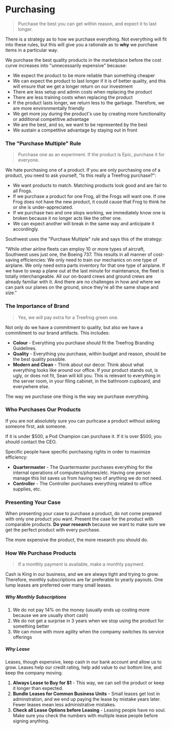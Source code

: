 # Purchasing

> Purchase the best you can get within reason, and expect it to last longer.

There is a strategy as to how we purchase everything. Not everything will fit into these rules, but this will give you a rationale as to **why** we purchase items in a particular way.

We purchase the best quality products in the marketplace before the cost curve increases into "unnecessarily expensive" because:

- We expect the product to be more reliable than something cheaper
- We can expect the product to last longer if it is of better quality, and this will ensure that we get a longer return on our investment
- There are less setup and admin costs when replacing the product
- There are less training costs when replacing the product
- If the product lasts longer, we return less to the garbage. Therefore, we are more environmentally friendly
- We get more joy during the product's use by creating more functionality or additional competitive advantage
- We are the best, and so, we want to be represented by the best
- We sustain a competitive advantage by staying out in front

### The "Purchase Multiple" Rule

> Purchase one as an experiment. If the product is Epic, purchase it for everyone.

We hate purchasing one of a product. If you are only purchasing one of a product, you need to ask yourself, "Is this really a Treefrog purchase?":

- We want products to match. Matching products look good and are fair to all Frogs.
- If we purchase a product for one Frog, all the Frogs will want one. If one Frog does not have the new product, it could cause that Frog to think he or she is under-appreciated.
- If we purchase two and one stops working, we immediately know one is broken because it no longer acts like the other one.
- We can expect another will break in the same way and anticipate it accordingly.

Southwest uses the "Purchase Multiple" rule and says this of the strategy:

"While other airline fleets can employ 10 or more types of aircraft, Southwest uses just one, the Boeing 737. This results in all manner of cost-saving efficiencies: We only need to train our mechanics on one type of airplane. We only need extra parts inventory for that one type of airplane. If we have to swap a plane out at the last minute for maintenance, the fleet is totally interchangeable. All our on-board crews and ground crews are already familiar with it. And there are no challenges in how and where we can park our planes on the ground, since they're all the same shape and size."

### The Importance of Brand

> Yes, we will pay extra for a Treefrog green one.

Not only do we have a commitment to quality, but also we have a commitment to our brand artifacts. This includes:

- **Colour** - Everything you purchase should fit the Treefrog Branding Guidelines.
- **Quality** - Everything you purchase, within budget and reason, should be the best quality possible.
- **Modern and Clean** - Think about our decor. Think about what everything looks like around our office. If your product stands out, is ugly, or does not fit, Sean will kill you. This is relevant to everything in the server room, in your filing cabinet, in the bathroom cupboard, and everywhere else.

The way we purchase one thing is the way we purchase everything.

### Who Purchases Our Products

If you are not absolutely sure you can purhcase a product without asking someone first, ask someone.

If it is under $500, a Pod Champion can purchase it.
If it is over $500, you should contact the CEO.

Specific people have specific purchasing rights in order to maximize efficiency:

- **Quartermaster** - The Quartermaster purchases everything for the internal operations of computers/phones/etc. Having one person manage this list saves us from having two of anything we do not need.
- **Controller** - The Controller purchases everything related to office supplies, etc.

### Presenting Your Case

When presenting your case to purchase a product, do not come prepared  with only one product you want. Present the case for the product with comparable products. **Do your research** because we want to make sure we get the perfect product with every purchase.

The more expensive the product, the more research you should do.

### How We Purchase Products

> If a monthly payment is available, make a monthly payment.

Cash is King in our business, and we are always tight and trying to grow. Therefore, monthly subscriptions are far preferable to yearly payouts. One lump leases are preferred over many small leases.

##### Why Monthly Subscriptions

1. We do not pay 14% on the money (usually ends up costing more because we are usually short cash)
2. We do not get a surprise in 3 years when we stop using the product for something better
3. We can move with more agility when the compamy switches its service offerings

##### Why Lease

Leases, though expensive, keep cash in our bank account and allow us to grow. Leases help our credit rating, help add value to our bottom line, and keep the company moving.

1. **Always Lease to Buy for $1** - This way, we can sell the product or keep it longer than expected.
2. **Bundle Leases for Common Business Units** - Small leases get lost in adminstration, and we end up paying the lease by mistake years later. Fewer leases mean less administrative mistakes.
3. **Check all Lease Options before Leasing** - Leasing people have no soul. Make sure you check the numbers with multiple lease people before signing anything.
